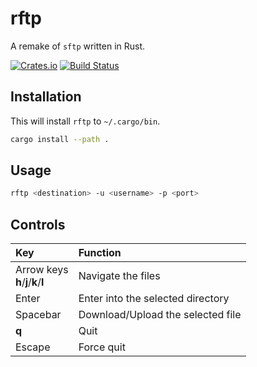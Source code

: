 # rftp
A remake of `sftp` written in Rust.

[![Crates.io](https://img.shields.io/crates/v/rftp)](https://crates.io/crates/rftp)
[![Build Status](https://travis-ci.org/ellishg/rftp.svg?branch=master)](https://travis-ci.org/ellishg/rftp)

## Installation
This will install `rftp` to `~/.cargo/bin`.
```bash
cargo install --path .
```

## Usage
```bash
rftp <destination> -u <username> -p <port>
```

## Controls

| Key | Function |
|:---|:--------|
| Arrow keys<br>**h**/**j**/**k**/**l** | Navigate the files                |
| Enter      | Enter into the selected directory |
| Spacebar   | Download/Upload the selected file |
| **q**      | Quit                              |
| Escape     | Force quit                        |
